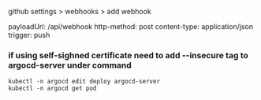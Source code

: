 github settings > webhooks > add webhook

payloadUrl: <argocd-uri>/api/webhook
http-method: post
content-type: application/json
trigger: push

### if using self-sighned certificate need to add --insecure tag to argocd-server  under command

    kubectl -n argocd edit deploy argocd-server
    kubectl -n argocd get pod